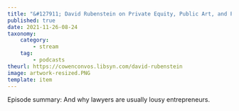 ```yaml
---
title: "&#127911; David Rubenstein on Private Equity, Public Art, and Philanthropy"
published: true
date: 2021-11-26-08-24
taxonomy:
    category:
        - stream
    tag:
        - podcasts
theurl: https://cowenconvos.libsyn.com/david-rubenstein
image: artwork-resized.PNG
template: item
---
```


Episode summary: And why lawyers are usually lousy entrepreneurs.
